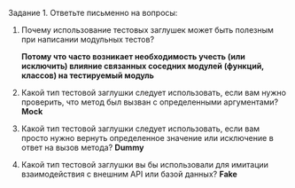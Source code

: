 Задание 1. Ответьте письменно на вопросы:
1) Почему использование тестовых заглушек может быть полезным при написании модульных тестов?

    **Потому что часто возникает необходимость учесть (или исключить) влияние связанных соседних модулей (функций, классов) на тестируемый модуль**
2) Какой тип тестовой заглушки следует использовать, если вам нужно проверить, что метод был вызван
с определенными аргументами?
    **Mock**

3) Какой тип тестовой заглушки следует использовать, если вам просто нужно вернуть определенное
значение или исключение в ответ на вызов метода?
    **Dummy**

4) Какой тип тестовой заглушки вы бы использовали для имитации взаимодействия с внешним API или
базой данных?
    **Fake**
